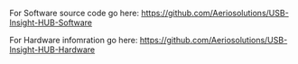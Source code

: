 For Software source code go here: https://github.com/Aeriosolutions/USB-Insight-HUB-Software

For Hardware infomration go here: https://github.com/Aeriosolutions/USB-Insight-HUB-Hardware
